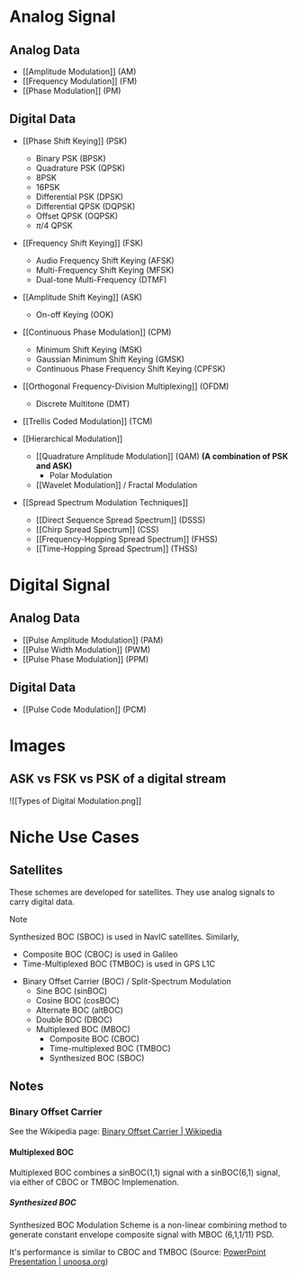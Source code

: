 # Analog Signal
## Analog Data
- [[Amplitude Modulation]] (AM)
- [[Frequency Modulation]] (FM)
- [[Phase Modulation]] (PM)
## Digital Data
- [[Phase Shift Keying]] (PSK)
	- Binary PSK (BPSK)
	- Quadrature PSK (QPSK)
	- 8PSK
	- 16PSK
	- Differential PSK (DPSK)
	- Differential QPSK (DQPSK)
	- Offset QPSK (OQPSK)
	- $\pi/4$ QPSK
- [[Frequency Shift Keying]] (FSK)
	- Audio Frequency Shift Keying (AFSK)
	- Multi-Frequency Shift Keying (MFSK)
	- Dual-tone Multi-Frequency (DTMF)
- [[Amplitude Shift Keying]] (ASK)
	- On-off Keying (OOK)
- [[Continuous Phase Modulation]] (CPM)
	- Minimum Shift Keying (MSK)
	- Gaussian Minimum Shift Keying (GMSK)
	- Continuous Phase Frequency Shift Keying (CPFSK)
- [[Orthogonal Frequency-Division Multiplexing]] (OFDM)
	- Discrete Multitone (DMT)
- [[Trellis Coded Modulation]] (TCM)

- [[Hierarchical Modulation]]
	- [[Quadrature Amplitude Modulation]] (QAM) **(A combination of PSK and ASK)**
		- Polar Modulation
	- [[Wavelet Modulation]] / Fractal Modulation

- [[Spread Spectrum Modulation Techniques]]
	- [[Direct Sequence Spread Spectrum]] (DSSS)
	- [[Chirp Spread Spectrum]] (CSS)
	- [[Frequency-Hopping Spread Spectrum]] (FHSS)
	- [[Time-Hopping Spread Spectrum]] (THSS)
# Digital Signal
## Analog Data
- [[Pulse Amplitude Modulation]] (PAM)
- [[Pulse Width Modulation]] (PWM)
- [[Pulse Phase Modulation]] (PPM)
## Digital Data
- [[Pulse Code Modulation]] (PCM)
# Images
## ASK vs FSK vs PSK of a digital stream

![[Types of Digital Modulation.png]]
# Niche Use Cases
## Satellites
These schemes are developed for satellites.
They use analog signals to carry digital data.

> [!NOTE]
> Synthesized BOC (SBOC) is used in NavIC satellites.
> Similarly,
> - Composite BOC (CBOC) is used in Galileo
> - Time-Multiplexed BOC (TMBOC) is used in GPS L1C

- Binary Offset Carrier (BOC) / Split-Spectrum Modulation
	- Sine BOC (sinBOC)
	- Cosine BOC (cosBOC)
	- Alternate BOC (altBOC)
	- Double BOC (DBOC)
	- Multiplexed BOC (MBOC)
		- Composite BOC (CBOC)
		- Time-multiplexed BOC (TMBOC)
		- Synthesized BOC (SBOC)
## Notes

### Binary Offset Carrier
See the Wikipedia page: [Binary Offset Carrier | Wikipedia](https://en.wikipedia.org/wiki/Binary_offset_carrier_modulation)
#### Multiplexed BOC
Multiplexed BOC combines a sinBOC(1,1) signal with a sinBOC(6,1) signal, via either of CBOC or TMBOC Implemenation.
##### Synthesized BOC
Synthesized BOC Modulation Scheme is a non-linear combining method to generate constant envelope composite signal with MBOC (6,1,1/11) PSD.

It's performance is similar to CBOC and TMBOC
(Source: [PowerPoint Presentation | unoosa.org](https://www.unoosa.org/documents/pdf/icg/2021/ICG15/WGS/icg15_wgs_01.pdf))